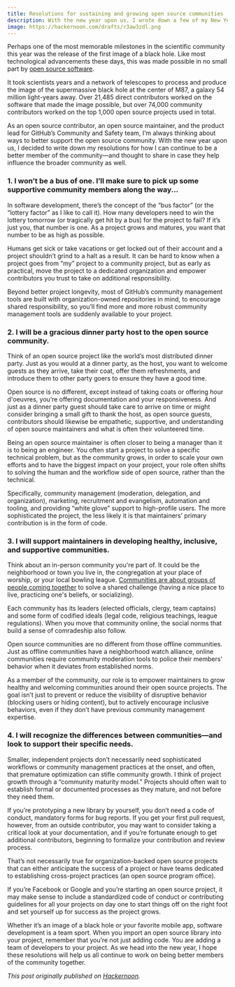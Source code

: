 ```yaml
---
title: Resolutions for sustaining and growing open source communities
description: With the new year upon us, I wrote down a few of my New Year's resolutions for sustaining and growing open source communities. How are you approaching open source differently in 2020?
image: https://hackernoon.com/drafts/r3aw3zdl.png
---
```


Perhaps one of the most memorable milestones in the scientific community this year was the release of the first image of a black hole. Like most technological advancements these days, this was made possible in no small part by [open source software](https://github.com/achael/eht-imaging).

It took scientists years and a network of telescopes to process and produce the image of the supermassive black hole at the center of M87, a galaxy 54 million light-years away. Over 21,485 direct contributors worked on the software that made the image possible, but over 74,000 community contributors worked on the top 1,000 open source projects used in total.

As an open source contributor, an open source maintainer, and the product lead for GitHub’s Community and Safety team, I’m always thinking about ways to better support the open source community. With the new year upon us, I decided to write down my resolutions for how I can continue to be a better member of the community—and thought to share in case they help influence the broader community as well.

### 1. I won’t be a bus of one. I’ll make sure to pick up some supportive community members along the way...

In software development, there’s the concept of the “bus factor” (or the “lottery factor” as I like to call it). How many developers need to win the lottery tomorrow (or tragically get hit by a bus) for the project to fail? If it’s just you, that number is one. As a project grows and matures, you want that number to be as high as possible.

Humans get sick or take vacations or get locked out of their account and a project shouldn’t grind to a halt as a result. It can be hard to know when a project goes from “my” project to a community project, but as early as practical, move the project to a dedicated organization and empower contributors you trust to take on additional responsibility.

Beyond better project longevity, most of GitHub’s community management tools are built with organization-owned repositories in mind, to encourage shared responsibility, so you’ll find more and more robust community management tools are suddenly available to your project.

### 2. I will be a gracious dinner party host to the open source community.

Think of an open source project like the world’s most distributed dinner party. Just as you would at a dinner party, as the host, you want to welcome guests as they arrive, take their coat, offer them refreshments, and introduce them to other party goers to ensure they have a good time.

Open source is no different, except instead of taking coats or offering hour d'oeuvres, you’re offering documentation and your responsiveness. And just as a dinner party guest should take care to arrive on time or might consider bringing a small gift to thank the host, as open source guests, contributors should likewise be empathetic, supportive, and understanding of open source maintainers and what is often their volunteered time.

Being an open source maintainer is often closer to being a manager than it is to being an engineer. You often start a project to solve a specific technical problem, but as the community grows, in order to scale your own efforts and to have the biggest impact on your project, your role often shifts to solving the human and the workflow side of open source, rather than the technical.

Specifically, community management (moderation, delegation, and organization), marketing, recruitment and evangelism, automation and tooling, and providing “white glove” support to high-profile users. The more sophisticated the project, the less likely it is that maintainers’ primary contribution is in the form of code.

### 3. I will support maintainers in developing healthy, inclusive, and supportive communities.

Think about an in-person community you're part of. It could be the neighborhood or town you live in, the congregation at your place of worship, or your local bowling league. [Communities are about groups of people coming together](https://ben.balter.com/2019/07/18/a-community-of-communities-oscon-2019/) to solve a shared challenge (having a nice place to live, practicing one's beliefs, or socializing).

Each community has its leaders (elected officials, clergy, team captains) and some form of codified ideals (legal code, religious teachings, league regulations). When you move that community online, the social norms that build a sense of comradeship also follow.

Open source communities are no different from those offline communities. Just as offline communities have a neighborhood watch alliance, online communities require community moderation tools to police their members' behavior when it deviates from established norms.

As a member of the community, our role is to empower maintainers to grow healthy and welcoming communities around their open source projects. The goal isn’t just to prevent or reduce the visibility of disruptive behavior (blocking users or hiding content), but to actively encourage inclusive behaviors, even if they don’t have previous community management expertise.

### 4. I will recognize the differences between communities—and look to support their specific needs.

Smaller, independent projects don’t necessarily need sophisticated workflows or community management practices at the onset, and often, that premature optimization can stifle community growth. I think of project growth through a “community maturity model.” Projects should often wait to establish formal or documented processes as they mature, and not before they need them.

If you’re prototyping a new library by yourself, you don’t need a code of conduct, mandatory forms for bug reports. If you get your first pull request, however, from an outside contributor, you may want to consider taking a critical look at your documentation, and if you’re fortunate enough to get additional contributors, beginning to formalize your contribution and review process.

That’s not necessarily true for organization-backed open source projects that can either anticipate the success of a project or have teams dedicated to establishing cross-project practices (an open source program office).

If you’re Facebook or Google and you’re starting an open source project, it may make sense to include a standardized code of conduct or contributing guidelines for all your projects on day one to start things off on the right foot and set yourself up for success as the project grows.

Whether it’s an image of a black hole or your favorite mobile app, software development is a team sport. When you import an open source library into your project, remember that you’re not just adding code. You are adding a team of developers to your project. As we head into the new year, I hope these resolutions will help us all continue to work on being better members of the community together.

*This post originally published on [Hackernoon](https://hackernoon.com/resolutions-for-sustaining-and-growing-open-source-communities-h91e3zil).*
